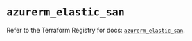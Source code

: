 # `azurerm_elastic_san`

Refer to the Terraform Registry for docs: [`azurerm_elastic_san`](https://registry.terraform.io/providers/hashicorp/azurerm/4.15.0/docs/resources/elastic_san).
